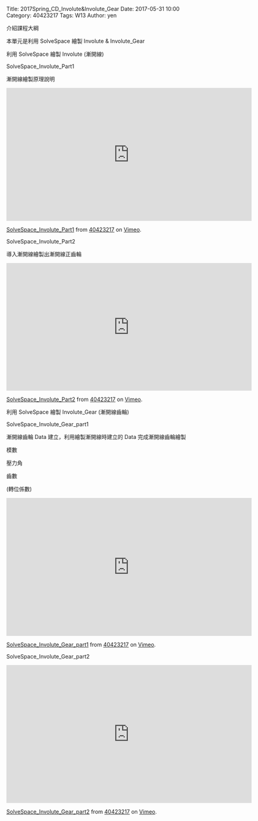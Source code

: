 Title: 2017Spring_CD_Involute&Involute_Gear
Date: 2017-05-31 10:00
Category: 40423217
Tags: W13
Author: yen

介紹課程大綱
<!-- PELICAN_END_SUMMARY -->
<p> 本單元是利用 SolveSpace 繪製 Involute & Involute_Gear </p>
<p>  </p>
<p>利用 SolveSpace 繪製 Involute (漸開線)</p>
<p>  </p>
<p>SolveSpace_Involute_Part1</p>
<p>  </p>
<p>漸開線繪製原理說明 </p>
<p>  </p>
<p>
<iframe src="https://player.vimeo.com/video/219469177" width="640" height="347" frameborder="0" webkitallowfullscreen mozallowfullscreen allowfullscreen></iframe> <p><a href="https://vimeo.com/219469177">SolveSpace_Involute_Part1</a> from <a href="https://vimeo.com/user61170413">40423217</a> on <a href="https://vimeo.com">Vimeo</a>.</p>
</p>
<p>  </p>
<p>SolveSpace_Involute_Part2</p>
<p>  </p>
<p>導入漸開線繪製出漸開線正齒輪</p>
<p>  </p>
<p>
<iframe src="https://player.vimeo.com/video/219469185" width="640" height="333" frameborder="0" webkitallowfullscreen mozallowfullscreen allowfullscreen></iframe> <p><a href="https://vimeo.com/219469185">SolveSpace_Involute_Part2</a> from <a href="https://vimeo.com/user61170413">40423217</a> on <a href="https://vimeo.com">Vimeo</a>.</p>
</p>
<p>  </p>
<p>利用 SolveSpace 繪製 Involute_Gear (漸開線齒輪)</p>
<p>  </p>
<p>SolveSpace_Involute_Gear_part1</p>
<p>  </p>
<p>漸開線齒輪 Data 建立，利用繪製漸開線時建立的 Data 完成漸開線齒輪繪製</p>
<p>模數</p>
<p>壓力角</p>
<p>齒數</p>
<p>(轉位係數)</p>
<p>  </p>
<p>
<iframe src="https://player.vimeo.com/video/219546423" width="640" height="360" frameborder="0" webkitallowfullscreen mozallowfullscreen allowfullscreen></iframe> <p><a href="https://vimeo.com/219546423">SolveSpace_Involute_Gear_part1</a> from <a href="https://vimeo.com/user61170413">40423217</a> on <a href="https://vimeo.com">Vimeo</a>.</p>
</p>
<p>  </p>
<p>SolveSpace_Involute_Gear_part2</p>
<p>  </p>
<p>
<iframe src="https://player.vimeo.com/video/219546506" width="640" height="360" frameborder="0" webkitallowfullscreen mozallowfullscreen allowfullscreen></iframe> <p><a href="https://vimeo.com/219546506">SolveSpace_Involute_Gear_part2</a> from <a href="https://vimeo.com/user61170413">40423217</a> on <a href="https://vimeo.com">Vimeo</a>.</p>
</p>